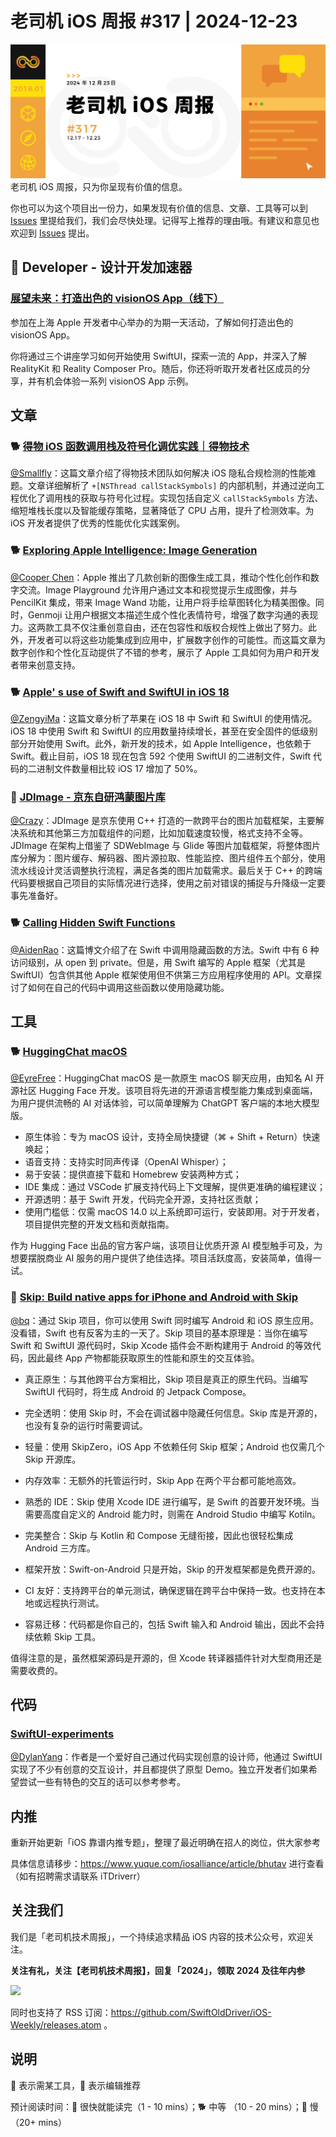 # 老司机 iOS 周报 #317 | 2024-12-23

![ios-weekly](https://github.com/SwiftOldDriver/iOS-Weekly/blob/master/assets/weekly-header/317.jpg?raw=true)
老司机 iOS 周报，只为你呈现有价值的信息。

你也可以为这个项目出一份力，如果发现有价值的信息、文章、工具等可以到 [Issues](https://github.com/SwiftOldDriver/iOS-Weekly/issues) 里提给我们，我们会尽快处理。记得写上推荐的理由哦。有建议和意见也欢迎到 [Issues](https://github.com/SwiftOldDriver/iOS-Weekly/issues) 提出。

##  Developer - 设计开发加速器

### [展望未来：打造出色的 visionOS App（线下）](https://developer.apple.com/events/view/F7QL84UKJV/dashboard)

参加在上海 Apple 开发者中心举办的为期一天活动，了解如何打造出色的 visionOS App。

你将通过三个讲座学习如何开始使用 SwiftUI，探索一流的 App，并深入了解 RealityKit 和 Reality Composer Pro。随后，你还将听取开发者社区成员的分享，并有机会体验一系列 visionOS App 示例。

## 文章

### 🐕 [得物 iOS 函数调用栈及符号化调优实践｜得物技术](https://mp.weixin.qq.com/s/KSAZRfqYmBPuooXJM5qn0A)

[@Smallfly](https://github.com/iostalks)：这篇文章介绍了得物技术团队如何解决 iOS 隐私合规检测的性能难题。文章详细解析了 `+[NSThread callStackSymbols]` 的内部机制，并通过逆向工程优化了调用栈的获取与符号化过程。实现包括自定义 `callStackSymbols` 方法、缩短堆栈长度以及智能缓存策略，显著降低了 CPU 占用，提升了检测效率。为 iOS 开发者提供了优秀的性能优化实践案例。

### 🐕 [Exploring Apple Intelligence: Image Generation](https://www.createwithswift.com/exploring-apple-intelligence-image-generation/)

[@Cooper Chen](https://github.com/cjlcooper)：Apple 推出了几款创新的图像生成工具，推动个性化创作和数字交流。Image Playground 允许用户通过文本和视觉提示生成图像，并与 PencilKit 集成，带来 Image Wand 功能，让用户将手绘草图转化为精美图像。同时，Genmoji 让用户根据文本描述生成个性化表情符号，增强了数字沟通的表现力。这两款工具不仅注重创意自由，还在包容性和版权合规性上做出了努力。此外，开发者可以将这些功能集成到应用中，扩展数字创作的可能性。而这篇文章为数字创作和个性化互动提供了不错的参考，展示了 Apple 工具如何为用户和开发者带来创意支持。

### 🐕 [Apple' s use of Swift and SwiftUI in iOS 18](https://blog.timac.org/2024/1208-state-of-swift-and-swiftui-ios18/)

[@ZengyiMa](https://github.com/ZengyiMa)：这篇文章分析了苹果在 iOS 18 中 Swift 和 SwiftUI 的使用情况。iOS 18 中使用 Swift 和 SwiftUI 的应用数量持续增长，甚至在安全固件的低级别部分开始使用 Swift。此外，新开发的技术，如 Apple Intelligence，也依赖于 Swift。截止目前，iOS 18 现在包含 592 个使用 SwiftUI 的二进制文件，Swift 代码的二进制文件数量相比较 iOS 17 增加了 50%。

### 🐎 [JDImage - 京东自研鸿蒙图片库](https://juejin.cn/post/7444800867030286371)

[@Crazy](https://github.com/jiyan135960)：JDImage 是京东使用 C++ 打造的一款跨平台的图片加载框架，主要解决系统和其他第三方加载组件的问题，比如加载速度较慢，格式支持不全等。JDImage 在架构上借鉴了 SDWebImage 与 Glide 等图片加载框架，将整体图片库分解为：图片缓存、解码器、图片源拉取、性能监控、图片组件五个部分，使用流水线设计灵活调整执行流程，满足各类的图片加载需求。最后关于 C++ 的跨端代码要根据自己项目的实际情况进行选择，使用之前对错误的捕捉与升降级一定要事先准备好。

### 🐕 [Calling Hidden Swift Functions](https://www.emergetools.com/blog/posts/calling-hidden-swift-functions)

[@AidenRao](https://weibo.com/AidenRao)：这篇博文介绍了在 Swift 中调用隐藏函数的方法。Swift 中有 6 种访问级别，从 open 到 private。但是，用 Swift 编写的 Apple 框架（尤其是 SwiftUI）包含供其他 Apple 框架使用但不供第三方应用程序使用的 API。文章探讨了如何在自己的代码中调用这些函数以使用隐藏功能。

## 工具

### 🐕 [HuggingChat macOS](https://github.com/huggingface/chat-macOS)

[@EyreFree](https://github.com/EyreFree)：HuggingChat macOS 是一款原生 macOS 聊天应用，由知名 AI 开源社区 Hugging Face 开发。该项目将先进的开源语言模型能力集成到桌面端，为用户提供流畅的 AI 对话体验，可以简单理解为 ChatGPT 客户端的本地大模型版。

- 原生体验：专为 macOS 设计，支持全局快捷键（⌘ + Shift + Return）快速唤起；
- 语音支持：支持实时同声传译（OpenAI Whisper）；
- 易于安装：提供直接下载和 Homebrew 安装两种方式；
- IDE 集成：通过 VSCode 扩展支持代码上下文理解，提供更准确的编程建议；
- 开源透明：基于 Swift 开发，代码完全开源，支持社区贡献；
- 使用门槛低：仅需 macOS 14.0 以上系统即可运行，安装即用。对于开发者，项目提供完整的开发文档和贡献指南。

作为 Hugging Face 出品的官方客户端，该项目让优质开源 AI 模型触手可及，为想要摆脱商业 AI 服务的用户提供了绝佳选择。项目活跃度高，安装简单，值得一试。

### 🐢 [Skip: Build native apps for iPhone and Android with Skip](https://skip.tools)

[@bq](https://github.com/bqlin)：通过 Skip 项目，你可以使用 Swift 同时编写 Android 和 iOS 原生应用。没看错，Swift 也有反客为主的一天了。Skip 项目的基本原理是：当你在编写 Swift 和 SwiftUI 源代码时，Skip Xcode 插件会不断构建用于 Android 的等效代码，因此最终 App 产物都能获取原生的性能和原生的交互体验。

- 真正原生：与其他跨平台方案相比，Skip 项目是真正的原生代码。当编写 SwiftUI 代码时，将生成 Android 的 Jetpack Compose。

- 完全透明：使用 Skip 时，不会在调试器中隐藏任何信息。Skip 库是开源的，也没有复杂的运行时需要调试。

- 轻量：使用 SkipZero，iOS App 不依赖任何 Skip 框架；Android 也仅需几个 Skip 开源库。

- 内存效率：无额外的托管运行时，Skip App 在两个平台都可能地高效。

- 熟悉的 IDE：Skip 使用 Xcode IDE 进行编写，是 Swift 的首要开发环境。当需要高度自定义的 Android 能力时，则需在 Android Studio 中编写 Kotiln。

- 完美整合：Skip 与 Kotlin 和 Compose 无缝衔接，因此也很轻松集成 Android 三方库。

- 框架开放：Swift-on-Android 只是开始，Skip 的开发框架都是免费开源的。

- CI 友好：支持跨平台的单元测试，确保逻辑在跨平台中保持一致。也支持在本地或远程执行测试。

- 容易迁移：代码都是你自己的，包括 Swift 输入和 Android 输出，因此不会持续依赖 Skip 工具。


值得注意的是，虽然框架源码是开源的，但 Xcode 转译器插件针对大型商用还是需要收费的。

## 代码

### [SwiftUI-experiments](https://github.com/mikelikesdesign/SwiftUI-experiments)

[@DylanYang](https://github.com/Dylan19Yang)：作者是一个爱好自己通过代码实现创意的设计师，他通过 SwiftUI 实现了不少有创意的交互设计，并且都提供了原型 Demo。独立开发者们如果希望尝试一些有特色的交互的话可以参考参考。

## 内推

重新开始更新「iOS 靠谱内推专题」，整理了最近明确在招人的岗位，供大家参考

具体信息请移步：https://www.yuque.com/iosalliance/article/bhutav 进行查看（如有招聘需求请联系 iTDriverr）

## 关注我们

我们是「老司机技术周报」，一个持续追求精品 iOS 内容的技术公众号，欢迎关注。

**关注有礼，关注【老司机技术周报】，回复「2024」，领取 2024 及往年内参**

![](https://github.com/SwiftOldDriver/iOS-Weekly/blob/master/assets/qrcode_for_wechat.jpg?raw=true)

同时也支持了 RSS 订阅：https://github.com/SwiftOldDriver/iOS-Weekly/releases.atom 。

## 说明

🚧 表示需某工具，🌟 表示编辑推荐

预计阅读时间：🐎 很快就能读完（1 - 10 mins）；🐕 中等 （10 - 20 mins）；🐢 慢（20+ mins）
